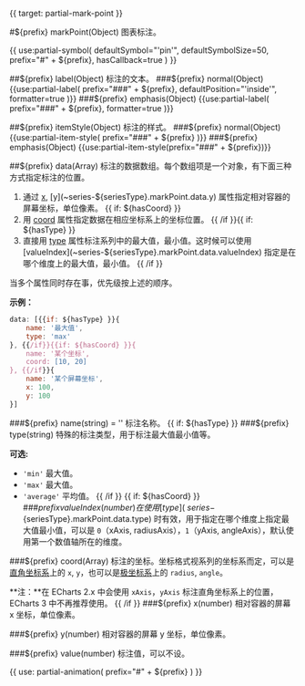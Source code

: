 {{ target: partial-mark-point }}

#${prefix} markPoint(Object)
图表标注。

{{ use:partial-symbol(
    defaultSymbol="'pin'",
    defaultSymbolSize=50,
    prefix="#" + ${prefix},
    hasCallback=true
) }}

##${prefix} label(Object)
标注的文本。
###${prefix} normal(Object)
{{use:partial-label(
    prefix="###" + ${prefix},
    defaultPosition="'inside'",
    formatter=true
)}}
###${prefix} emphasis(Object)
{{use:partial-label(
    prefix="###" + ${prefix},
    formatter=true
)}}

##${prefix} itemStyle(Object)
标注的样式。
###${prefix} normal(Object)
{{use:partial-item-style(
    prefix="###" + ${prefix}
)}}
###${prefix} emphasis(Object)
{{use:partial-item-style(prefix="###" + ${prefix})}}

##${prefix} data(Array)
标注的数据数组。每个数组项是一个对象，有下面三种方式指定标注的位置。
1. 通过 [x](~series-${seriesType}.markPoint.data.x), [y](~series-${seriesType}.markPoint.data.y) 属性指定相对容器的屏幕坐标，单位像素。
{{ if: ${hasCoord} }}
2. 用 [coord](~series-${seriesType}.markPoint.data.coord) 属性指定数据在相应坐标系上的坐标位置。
{{ /if }}{{ if: ${hasType} }}
3. 直接用 [type](~series-${seriesType}.markPoint.data.type) 属性标注系列中的最大值，最小值。这时候可以使用 [valueIndex](~series-${seriesType}.markPoint.data.valueIndex) 指定是在哪个维度上的最大值，最小值。
{{ /if }}

当多个属性同时存在事，优先级按上述的顺序。

**示例：**
```js
data: [{{if: ${hasType} }}{
    name: '最大值',
    type: 'max'
}, {{/if}}{{if: ${hasCoord} }}{
    name: '某个坐标',
    coord: [10, 20]
}, {{/if}}{
    name: '某个屏幕坐标',
    x: 100,
    y: 100
}]
```
###${prefix} name(string) = ''
标注名称。
{{ if: ${hasType} }}
###${prefix} type(string)
特殊的标注类型，用于标注最大值最小值等。

**可选:**
+ `'min'` 最大值。
+ `'max'` 最大值。
+ `'average'` 平均值。
{{ /if }}
{{ if: ${hasCoord} }}
###${prefix} valueIndex(number)
在使用 [type](~series-${seriesType}.markPoint.data.type) 时有效，用于指定在哪个维度上指定最大值最小值，可以是 `0`（xAxis, radiusAxis），`1`（yAxis, angleAxis），默认使用第一个数值轴所在的维度。

###${prefix} coord(Array)
标注的坐标。坐标格式视系列的坐标系而定，可以是[直角坐标系](~grid)上的 `x`, `y`，也可以是[极坐标系](~polar)上的 `radius`, `angle`。

**注：**在 ECharts 2.x 中会使用 `xAxis`，`yAxis` 标注直角坐标系上的位置，ECharts 3 中不再推荐使用。
{{ /if }}
###${prefix} x(number)
相对容器的屏幕 x 坐标，单位像素。

###${prefix} y(number)
相对容器的屏幕 y 坐标，单位像素。

###${prefix} value(number)
标注值，可以不设。


{{ use: partial-animation(
    prefix="#" + ${prefix}
) }}


